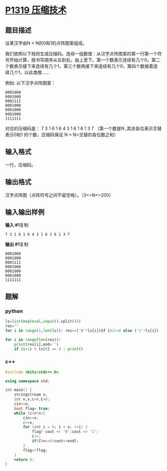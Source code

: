# [P1319 压缩技术](https://www.luogu.com.cn/problem/P1319)

## 题目描述

设某汉字由N × N的0和1的点阵图案组成。

我们依照以下规则生成压缩码。连续一组数值：从汉字点阵图案的第一行第一个符号开始计算，按书写顺序从左到右，由上至下。第一个数表示连续有几个0，第二个数表示接下来连续有几个1，第三个数再接下来连续有几个0，第四个数接着连续几个1，以此类推……

例如: 以下汉字点阵图案：

```
0001000
0001000
0001111
0001000
0001000
0001000
1111111
```

对应的压缩码是： 7 3 1 6 1 6 4 3 1 6 1 6 1 3 7 （第一个数是N ,其余各位表示交替表示0和1 的个数，压缩码保证 N × N=交替的各位数之和）

## 输入格式

一行，压缩码。

## 输出格式

汉字点阵图（点阵符号之间不留空格）。（3<=N<=200）

## 输入输出样例

**输入 #1**复制

```
7 3 1 6 1 6 4 3 1 6 1 6 1 3 7
```

**输出 #1**复制

```
0001000
0001000
0001111
0001000
0001000
0001000
1111111
```

## 题解

### python

```python
ls=list(map(eval,input().split()))
res=""
for i in range(1,len(ls)): res+=('0'*ls[i])if i%2!=0 else ('1'*ls[i])

for i in range(len(res)):
    print(res[i],end='')
    if (i+1) % ls[0] == 0 : print()
```

### c++

```cpp
#include <bits/stdc++.h>

using namespace std;

int main() {
    stringstream s;
    int n,x,c=0,C=0;
    cin>>n;
    bool flag= true;
    while (c<n*n){
        cin>>x;
        c+=x;
        for (int i = 0; i < x; ++i) {
            flag? cout << '0':cout << '1';
            C++;
            if(C%n==0)cout<<endl;
        }
        flag=!flag;
    }
    return 0;
}
```

